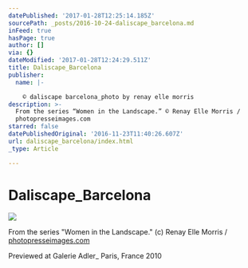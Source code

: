 ```yaml
---
datePublished: '2017-01-28T12:25:14.185Z'
sourcePath: _posts/2016-10-24-daliscape_barcelona.md
inFeed: true
hasPage: true
author: []
via: {}
dateModified: '2017-01-28T12:24:29.511Z'
title: Daliscape_Barcelona
publisher:
  name: |-

    © daliscape barcelona_photo by renay elle morris
description: >-
  From the series “Women in the Landscape.” © Renay Elle Morris /
  photopresseimages.com
starred: false
datePublishedOriginal: '2016-11-23T11:40:26.607Z'
url: daliscape_barcelona/index.html
_type: Article

---
```

# Daliscape\_Barcelona
![](https://the-grid-user-content.s3-us-west-2.amazonaws.com/b507c1bc-ef92-44a1-94f9-a032c37fd181.jpg)

From the series "Women in the Landscape." (c) Renay Elle Morris / [photopresseimages.com][0]

Previewed at Galerie Adler\_ Paris, France 2010

[0]: http://photopresseimages.com/
